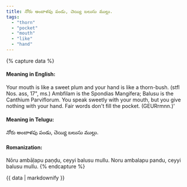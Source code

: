 ```yaml
---
title: నోరు అంబాళపు పండు, చెయ్యి బలుసు ముల్లు.
tags:
  - "thorn"
  - "pocket"
  - "mouth"
  - "like"
  - "hand"
---
```


{% capture data %}
#### Meaning in English:
Your mouth is like a sweet plum and your hand is like a thorn-bush.
(stfl Nos. ass, 17", ms.)
Ambfilam is the Spondias Mangifera; Balusu is the Canthium Parviflorum.
You speak sweetly with your mouth, but you give nothing with your hand.
Fair words don't fill the pocket. (GEURrmnn.)'

#### Meaning in Telugu:
నోరు అంబాళపు పండు, చెయ్యి బలుసు ముల్లు.

#### Romanization:
Nōru ambāḷapu paṇḍu, ceyyi balusu mullu.
Noru ambalapu pandu, ceyyi balusu mullu.
{% endcapture %}

{{ data | markdownify }}

